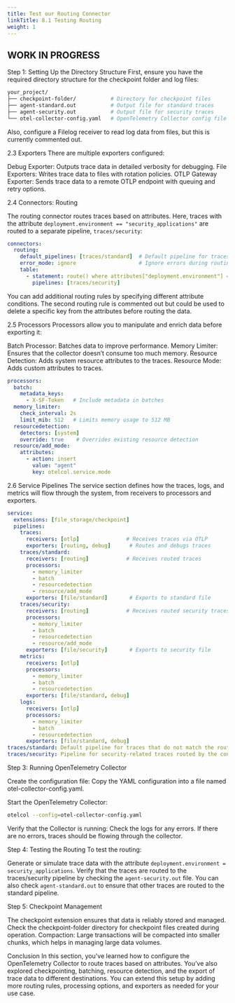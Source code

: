 ```yaml
---
title: Test our Routing Connector
linkTitle: 8.1 Testing Routing
weight: 1
---
```


## WORK IN PROGRESS

Step 1: Setting Up the Directory Structure
First, ensure you have the required directory structure for the checkpoint folder and log files:

```bash
your_project/
├── checkpoint-folder/           # Directory for checkpoint files
├── agent-standard.out           # Output file for standard traces
├── agent-security.out           # Output file for security traces
└── otel-collector-config.yaml   # OpenTelemetry Collector config file
```

 Also, configure a Filelog receiver to read log data from files, but this is currently commented out.

2.3 Exporters
There are multiple exporters configured:

Debug Exporter: Outputs trace data in detailed verbosity for debugging.
File Exporters: Writes trace data to files with rotation policies.
OTLP Gateway Exporter: Sends trace data to a remote OTLP endpoint with queuing and retry options.

2.4 Connectors: Routing

The routing connector routes traces based on attributes. Here, traces with the attribute `deployment.environment == "security_applications"` are routed to a separate pipeline, `traces/security`:

```yaml
connectors:
  routing:
    default_pipelines: [traces/standard]  # Default pipeline for traces
    error_mode: ignore                    # Ignore errors during routing
    table:
      - statement: route() where attributes["deployment.environment"] == "security_applications"
        pipelines: [traces/security]
```

You can add additional routing rules by specifying different attribute conditions. The second routing rule is commented out but could be used to delete a specific key from the attributes before routing the data.

2.5 Processors
Processors allow you to manipulate and enrich data before exporting it:

Batch Processor: Batches data to improve performance.
Memory Limiter: Ensures that the collector doesn’t consume too much memory.
Resource Detection: Adds system resource attributes to the traces.
Resource Mode: Adds custom attributes to traces.

```yaml
processors:
  batch:
    metadata_keys:
      - X-SF-Token   # Include metadata in batches
  memory_limiter:
    check_interval: 2s
    limit_mib: 512   # Limits memory usage to 512 MB
  resourcedetection:
    detectors: [system]
    override: true    # Overrides existing resource detection
  resource/add_mode:
    attributes:
      - action: insert
        value: "agent"
        key: otelcol.service.mode
```

2.6 Service Pipelines
The service section defines how the traces, logs, and metrics will flow through the system, from receivers to processors and exporters.

```yaml
service:
  extensions: [file_storage/checkpoint]
  pipelines:
    traces:
      receivers: [otlp]               # Receives traces via OTLP
      exporters: [routing, debug]      # Routes and debugs traces
    traces/standard:
      receivers: [routing]            # Receives routed traces
      processors:
        - memory_limiter
        - batch
        - resourcedetection
        - resource/add_mode
      exporters: [file/standard]       # Exports to standard file
    traces/security:
      receivers: [routing]            # Receives routed security traces
      processors:
        - memory_limiter
        - batch
        - resourcedetection
        - resource/add_mode
      exporters: [file/security]       # Exports to security file
    metrics:
      receivers: [otlp]
      processors:
        - memory_limiter
        - batch
        - resourcedetection
      exporters: [file/standard, debug]
    logs:
      receivers: [otlp]
      processors:
        - memory_limiter
        - batch
        - resourcedetection
      exporters: [file/standard, debug]
traces/standard: Default pipeline for traces that do not match the routing condition.
traces/security: Pipeline for security-related traces routed by the connector.
```

Step 3: Running OpenTelemetry Collector

Create the configuration file: Copy the YAML configuration into a file named otel-collector-config.yaml.

Start the OpenTelemetry Collector:

```bash
otelcol --config=otel-collector-config.yaml
```

Verify that the Collector is running: Check the logs for any errors. If there are no errors, traces should be flowing through the collector.

Step 4: Testing the Routing
To test the routing:

Generate or simulate trace data with the attribute `deployment.environment = security_applications`.
Verify that the traces are routed to the traces/security pipeline by checking the `agent-security.out` file.
You can also check `agent-standard.out` to ensure that other traces are routed to the standard pipeline.

Step 5: Checkpoint Management

The checkpoint extension ensures that data is reliably stored and managed. Check the checkpoint-folder directory for checkpoint files created during operation.
Compaction: Large transactions will be compacted into smaller chunks, which helps in managing large data volumes.

Conclusion
In this section, you've learned how to configure the OpenTelemetry Collector to route traces based on attributes. You’ve also explored checkpointing, batching, resource detection, and the export of trace data to different destinations. You can extend this setup by adding more routing rules, processing options, and exporters as needed for your use case.
